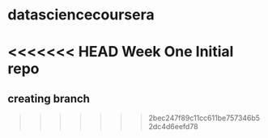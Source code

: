 # datasciencecoursera
<<<<<<< HEAD
Week One Initial repo
=======
## creating branch
>>>>>>> 2bec247f89c11cc611be757346b52dc4d6eefd78
